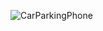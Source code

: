 ![CarParkingPhone](https://user-images.githubusercontent.com/78274996/215569528-56a37525-5489-4598-86fa-1c2b3c118631.png)
